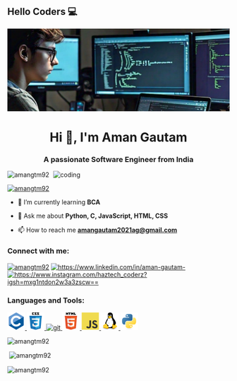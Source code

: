## Hello Coders 💻

![logo](https://github.com/AmanGtm92/AmanGtm92/blob/main/WhatsApp%20Image%202024-12-28%20at%2021.52.48_7beac834.jpg?raw=true)
<!--
**AmanGtm92/AmanGtm92** is a ✨ _special_ ✨ repository because its `README.md` (this file) appears on your GitHub profile.

Here are some ideas to get you started:

- 🔭 I’m currently working on ...
- 🌱 I’m currently learning ...
- 👯 I’m looking to collaborate on ...
- 🤔 I’m looking for help with ...
- 💬 Ask me about ...
- 📫 How to reach me: ...
- 😄 Pronouns: ...
- ⚡ Fun fact: ...
-->
<h1 align="center">Hi 👋, I'm Aman Gautam</h1>
<h3 align="center">A passionate Software Engineer from India</h3>

<img align="right" alt="coding" width="400" src="https://camo.githubusercontent.com/4d9f5ecceb711eec6e2018f38a5677dc657c9738d4a65ba3b928c41c0a45b439/68747470733a2f2f6d69726f2e6d656469756d2e636f6d2f6d61782f313336302f302a37513379765349765f7430696f4a2d5a2e676966">

<p align="left"> <img src="https://komarev.com/ghpvc/?username=amangtm92&label=Profile%20views&color=0e75b6&style=flat" alt="amangtm92" /> </p>

<p align="left"> <a href="https://twitter.com/amangtm92" target="blank"><img src="https://img.shields.io/twitter/follow/amangtm92?logo=twitter&style=for-the-badge" alt="amangtm92" /></a> </p>

- 🌱 I’m currently learning **BCA**

- 💬 Ask me about **Python, C, JavaScript, HTML, CSS**

- 📫 How to reach me **amangautam2021ag@gmail.com**

<h3 align="left">Connect with me:</h3>
<p align="left">
<a href="https://x.com/amanGTM92?t=8fOmt1A55P7WM_MBSFfuaw&s=09" target="blank"><img align="center" src="https://raw.githubusercontent.com/rahuldkjain/github-profile-readme-generator/master/src/images/icons/Social/twitter.svg" alt="amangtm92" height="30" width="40" /></a>
<a href="https://www.linkedin.com/in/aman-gautam-76b045245?utm_source=share&utm_campaign=share_via&utm_content=profile&utm_medium=android_app" target="blank"><img align="center" src="https://raw.githubusercontent.com/rahuldkjain/github-profile-readme-generator/master/src/images/icons/Social/linked-in-alt.svg" alt="https://www.linkedin.com/in/aman-gautam-" height="30" width="40" /></a>
<a href="https://www.instagram.com/haztech_coderz?igsh=MXg1NTdoN2w3a3Zscw==" target="blank"><img align="center" src="https://raw.githubusercontent.com/rahuldkjain/github-profile-readme-generator/master/src/images/icons/Social/instagram.svg" alt="https://www.instagram.com/haztech_coderz?igsh=mxg1ntdon2w3a3zscw==" height="30" width="40" /></a>
</p>

<h3 align="left">Languages and Tools:</h3>
<p align="left"> <a href="https://www.cprogramming.com/" target="_blank" rel="noreferrer"> <img src="https://raw.githubusercontent.com/devicons/devicon/master/icons/c/c-original.svg" alt="c" width="40" height="40"/> </a> <a href="https://www.w3schools.com/css/" target="_blank" rel="noreferrer"> <img src="https://raw.githubusercontent.com/devicons/devicon/master/icons/css3/css3-original-wordmark.svg" alt="css3" width="40" height="40"/> </a> <a href="https://git-scm.com/" target="_blank" rel="noreferrer"> <img src="https://www.vectorlogo.zone/logos/git-scm/git-scm-icon.svg" alt="git" width="40" height="40"/> </a> <a href="https://www.w3.org/html/" target="_blank" rel="noreferrer"> <img src="https://raw.githubusercontent.com/devicons/devicon/master/icons/html5/html5-original-wordmark.svg" alt="html5" width="40" height="40"/> </a> <a href="https://developer.mozilla.org/en-US/docs/Web/JavaScript" target="_blank" rel="noreferrer"> <img src="https://raw.githubusercontent.com/devicons/devicon/master/icons/javascript/javascript-original.svg" alt="javascript" width="40" height="40"/> </a> <a href="https://www.linux.org/" target="_blank" rel="noreferrer"> <img src="https://raw.githubusercontent.com/devicons/devicon/master/icons/linux/linux-original.svg" alt="linux" width="40" height="40"/> </a> <a href="https://www.python.org" target="_blank" rel="noreferrer"> <img src="https://raw.githubusercontent.com/devicons/devicon/master/icons/python/python-original.svg" alt="python" width="40" height="40"/> </a> </p>

<p><img align="left" src="https://github-readme-stats.vercel.app/api/top-langs?username=amangtm92&show_icons=true&locale=en&layout=compact" alt="amangtm92" /></p>
<br>

<p>&nbsp;<img align="center" src="https://github-readme-stats.vercel.app/api?username=amangtm92&show_icons=true&locale=en" alt="amangtm92" /></p>

<p><img align="center" src="https://github-readme-streak-stats.herokuapp.com/?user=amangtm92&" alt="amangtm92" /></p>
